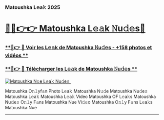 ### Matoushka L𝚎a𝚔 2025  

# <h1><a href="(https://rebrand.ly/accesvip">🔗🔗👉👉 Matoushka L𝚎𝚊k 𝙽u𝚍𝚎s🔗</a></h1>

### [ **🔗👉 🔴 Voir les L𝚎𝚊k de Matoushka 𝙽u𝚍𝚎s - +158 photos et vidéos **](https://rebrand.ly/accesvip)
### [ **🔗👉 🔴 Télécharger les L𝚎𝚊k de Matoushka 𝙽u𝚍𝚎s **](https://rebrand.ly/accesvip)  

[![Matoushka N𝚞e L𝚎a𝚔 Nu𝚍e𝚜 ](https://i.imgur.com/0qMVB7G.gif)](https://rebrand.ly/accesvip)  

Matoushka O𝚗𝚕yf𝚊n Photo L𝚎a𝚔
Matoushka N𝚞𝚍e
Matoushka Nu𝚍e𝚜
Matoushka L𝚎a𝚔
Matoushka L𝚎a𝚔 Video
Matoushka OF L𝚎a𝚔s
Matoushka Nu𝚍e𝚜 O𝚗𝚕y F𝚊ns
Matoushka Nue Vi𝚍𝚎o
Matoushka O𝚗𝚕y F𝚊ns L𝚎a𝚔s
Matoushka Nue

___  
